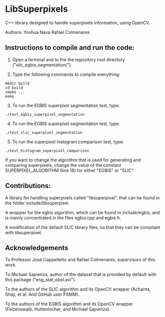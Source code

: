 # LibSuperpixels
C++ library designed to handle superpixels information, using OpenCV.


Authors:
	Yoshua Nava
	Rafael Colmenares

## Instructions to compile and run the code:

1. Open a terminal and to the the repository root directory ("slic_egbis_segmentation/").

2. Type the following commands to compile everything:

```
mkdir build
cd build
cmake ..
make
```

3. To run the EGBIS superpixel segmentation test, type:

```./test_egbis_superpixel_segmentation ```

4. To run the EGBIS superpixel segmentation test, type:

```./test_slic_superpixel_segmentation ```

5. To run the superpixel histogram comparison test, type:

```./test_histogram_superpixel_comparison ```


If you want to change the algorithm that is used for generating and comparing superpixels, change the value of the constant SUPERPIXEL_ALGORITHM (line 18) for either "EGBIS" or "SLIC"



## Contributions:

A library for handling superpixels called "libsuperpixel", that can be found in the folder include/libsuperpixel.

A wrapper for the egbis algorithm, which can be found in include/egbis, and is mainly concentrated in the files egbis.cpp and egbis.h.

A modification of the default SLIC library files, so that they can be compliant with libsuperpixel.




## Acknowledgements

To Professor José Cappelletto and Rafael Colmenares, supervisors of this work.

To Michael Sapienza, author of the dataset that is provided by default with this package ("eng_stat_obst.avi").

To the authors of the SLIC algorithm and its OpenCV wrapper (Achanta, Shaji, et al. And GitHub user PSMM).

To the authors of the EGBIS algorithm and its OpenCV wrapper (Felzenswalb, Huttenlocher, and Michael Sapienza).
